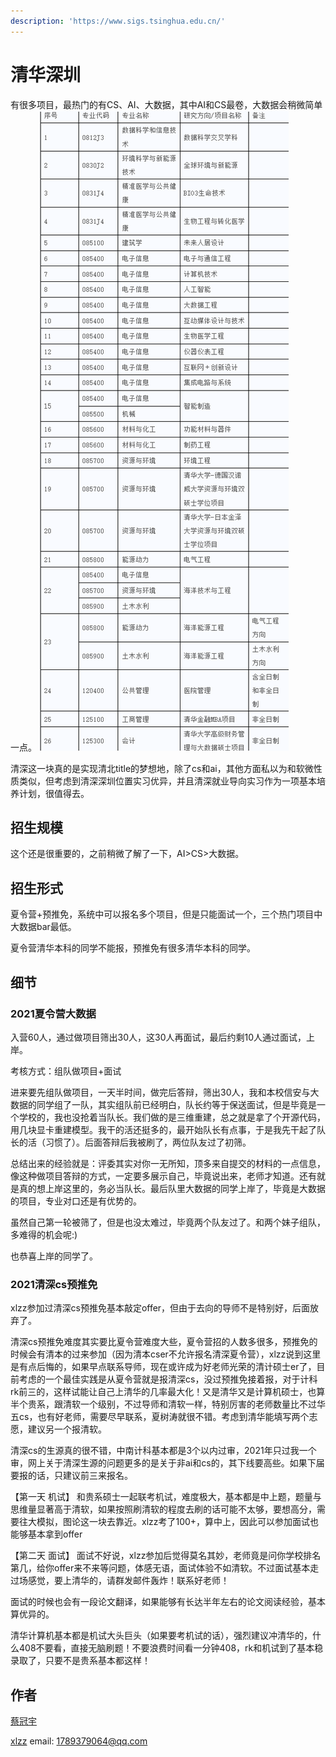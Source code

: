 ```yaml
---
description: 'https://www.sigs.tsinghua.edu.cn/'
---
```


# 清华深圳

有很多项目，最热门的有CS、AI、大数据，其中AI和CS最卷，大数据会稍微简单一点。
![清深项目](../.gitbook/assets/清深项目.png)

清深这一块真的是实现清北title的梦想地，除了cs和ai，其他方面私以为和软微性质类似，但考虑到清深深圳位置实习优异，并且清深就业导向实习作为一项基本培养计划，很值得去。



## 招生规模

这个还是很重要的，之前稍微了解了一下，AI>CS>大数据。

## 招生形式

夏令营+预推免，系统中可以报名多个项目，但是只能面试一个，三个热门项目中大数据bar最低。

夏令营清华本科的同学不能报，预推免有很多清华本科的同学。

## 细节

### 2021夏令营大数据

入营60人，通过做项目筛出30人，这30人再面试，最后约剩10人通过面试，上岸。

考核方式：组队做项目+面试

进来要先组队做项目，一天半时间，做完后答辩，筛出30人，我和本校信安与大数据的同学组了一队，其实组队前已经明白，队长约等于保送面试，但是毕竟是一个学校的，我也没抢着当队长。我们做的是三维重建，总之就是拿了个开源代码，用几块显卡重建模型。我干的活还挺多的，最开始队长有点事，于是我先干起了队长的活（习惯了）。后面答辩后我被刷了，两位队友过了初筛。

总结出来的经验就是：评委其实对你一无所知，顶多来自提交的材料的一点信息，像这种做项目答辩的方式，一定要多展示自己，毕竟说出来，老师才知道。还有就是真的想上岸这里的，务必当队长。最后队里大数据的同学上岸了，毕竟是大数据的项目，专业对口还是有优势的。

虽然自己第一轮被筛了，但是也没太难过，毕竟两个队友过了。和两个妹子组队，多难得的机会呢:)

也恭喜上岸的同学了。

### 2021清深cs预推免

xlzz参加过清深cs预推免基本敲定offer，但由于去向的导师不是特别好，后面放弃了。

清深cs预推免难度其实要比夏令营难度大些，夏令营招的人数多很多，预推免的时候会有清本的过来参加（因为清本cser不允许报名清深夏令营），xlzz说到这里是有点后悔的，如果早点联系导师，现在或许成为好老师光荣的清计硕士er了，目前考虑的一个最佳实践是从夏令营就是报清深cs，没过预推免接着报，对于计科rk前三的，这样试能让自己上清华的几率最大化！又是清华又是计算机硕士，也算半个贵系，跟清软一个级别，不过导师和清软一样，特别厉害的老师数量比不过华五cs，也有好老师，需要尽早联系，夏树涛就很不错。考虑到清华能填写两个志愿，建议另一个报清软。

清深cs的生源真的很不错，中南计科基本都是3个以内过审，2021年只过我一个审，网上关于清深生源的问题更多的是关于非ai和cs的，其下线要高些。如果下届要报的话，只建议前三来报名。

【第一天 机试】
和贵系硕士一起联考机试，难度极大，基本都是中上题，题量与思维量显著高于清软，如果按照刷清软的程度去刷的话可能不太够，要想高分，需要往大模拟，图论这一块去靠近。xlzz考了100+，算中上，因此可以参加面试也能够基本拿到offer

【第二天 面试】
面试不好说，xlzz参加后觉得莫名其妙，老师竟是问你学校排名第几，给你offer来不来等问题，体感无语，面试体验不如清软。不过面试基本走过场感觉，要上清华的，请群发邮件轰炸！联系好老师！

面试的时候也会有一段论文翻译，如果能够有长达半年左右的论文阅读经验，基本算优异的。

清华计算机基本都是机试大头巨头（如果要考机试的话），强烈建议冲清华的，什么408不要看，直接无脑刷题！不要浪费时间看一分钟408，rk和机试到了基本稳录取了，只要不是贵系基本都这样！


## 作者

[蔡冠宇](../zuo-zhe-lian-xi-fang-shi.md#蔡冠宇)

[xlzz](../zuo-zhe-lian-xi-fang-shi.md)
email: 1789379064@qq.com
